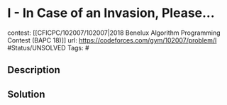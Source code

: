# I - In Case of an Invasion, Please...

contest: [[CFICPC/102007/102007|2018 Benelux Algorithm Programming Contest (BAPC 18)]]
url: https://codeforces.com/gym/102007/problem/I
#Status/UNSOLVED
Tags: #

## Description

## Solution

